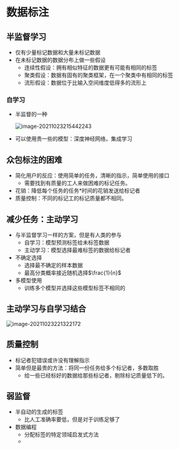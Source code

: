 # 数据标注

## 半监督学习

+ 仅有少量标记数据和大量未标记数据
+ 在未标记数据的数据分布上做一些假设
  + 连续性假设：拥有相似特征的数据更有可能有相同的标签
  + 聚类假设：数据有固有的聚类框架，在一个聚类中有相同的标签
  + 流形假设：数据位于比输入空间维度低得多的流形上

### 自学习

+ 半监督的一种

  ![image-20211023215442243](https://gitee.com/sun-kaiwei/tukuyan/raw/master/202110232154625.png)

+ 可以使用贵一些的模型：深度神经网络，集成学习

## 众包标注的困难

+ 简化用户的反应：使用简单的任务，清晰的指示，简单使用的接口
  + 需要找到有质量的工人来做困难的标记任务。
+ 花销：降低每个任务的任务*时间的花销发送给标记者
+ 质量控制：不同的标记工的标记质量都不相同。

## 减少任务：主动学习

+ 与半监督学习一样的方案，但是有人类的参与
  + 自学习：模型预测标签给未标签数据
  + 主动学习：模型选择最难标签的数据给标记者
+ 不确定选择
  + 选择最不确定的样本数据
  + 最高分类概率接近随机选择$\frac{1}{n}$
+ 多模型使用
  + 训练多个模型并选择这些模型标签不相同的

## 主动学习与自学习结合

![image-20211023221322172](https://gitee.com/sun-kaiwei/tukuyan/raw/master/202110232213217.png)

## 质量控制

+ 标记者犯错误或许没有理解指示
+ 简单但是最贵的方法：将同一份任务给多个标记者，多数取胜
  + 给一些已经标好的数据给那些标记者，剔除标记质量低下的。

## 弱监督

+ 半自动的生成的标签
  + 比人工准确率要低，但是对于训练足够了
+ 数据编程
  + 分配标签的特定领域启发式方法
  + 

